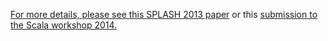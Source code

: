 <p>
<div class="paper">
  <a href="https://github.com/miniboxing/miniboxing-plugin/blob/wip/docs/2013-07-oopsla-preprint.pdf?raw=true" target="_blank">For more details, please see this SPLASH 2013 paper</a> or this <a href="https://github.com/miniboxing/miniboxing-plugin/blob/wip/docs/2014-04-miniboxing-scala-collections.pdf?raw=true" target="_blank">submission to the Scala workshop 2014.</a>
</div>
</p>

